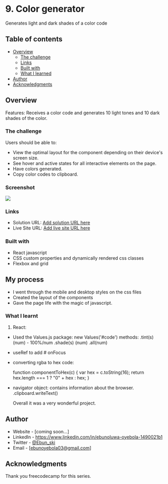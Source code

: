 # 9. Color generator

Generates light and dark shades of a color code

## Table of contents

- [Overview](#overview)
  - [The challenge](#the-challenge)
  - [Links](#links)
  - [Built with](#built-with)
  - [What I learned](#what-i-learned)
- [Author](#author)
- [Acknowledgments](#acknowledgments)

## Overview

Features:
Receives a color code and generates 10 light tones and 10 dark shades of the color.

### The challenge

Users should be able to:

- View the optimal layout for the component depending on their device's screen size.
- See hover and active states for all interactive elements on the page.
- Have colors generated.
- Copy color codes to clipboard.

### Screenshot

![](./screenshot.jpg)

### Links

- Solution URL: [Add solution URL here](https://your-solution-url.com)
- Live Site URL: [Add live site URL here](https://your-live-site-url.com)

### Built with

- React javascript
- CSS custom properties and dynamically rendered css classes
- Flexbox and grid

## My process

- I went through the mobile and desktop styles on the css files
- Created the layout of the components
- Gave the page life with the magic of javascript.

### What I learnt

1. React:

- Used the Values.js package:
  new Values('#code')
  methods:
  .tint(s) (num) - 100%/num
  .shade(s) (num)
  .all(num)
- useRef to add # onFocus
- converting rgba to hex code:

  function componentToHex(c) {
  var hex = c.toString(16);
  return hex.length === 1 ? "0" + hex : hex;
  }

- navigator object: contains information about the browser.
  .clipboard.writeText()
  
  Overall it was a very wonderful project.

## Author

- Website - [coming soon...]
- LinkedIn - https://www.linkedin.com/in/ebunoluwa-oyebola-1490021b1
- Twitter - [@Ebun_ski](https://www.twitter.com/Ebun_ski)
- Email - [ebunoyebola03@gmail.com]

## Acknowledgments

Thank you freecodecamp for this series.
